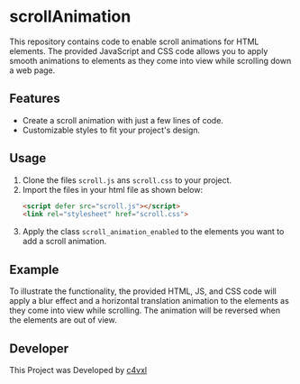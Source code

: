 # scrollAnimation
This repository contains code to enable scroll animations for HTML elements. The provided JavaScript and CSS code allows you to apply smooth animations to elements as they come into view while scrolling down a web page.

## Features
- Create a scroll animation with just a few lines of code.
- Customizable styles to fit your project's design.

## Usage

1. Clone the files `scroll.js` ans `scroll.css` to your project.
2. Import the files in your html file as shown below:
   ```html
   <script defer src="scroll.js"></script>
   <link rel="stylesheet" href="scroll.css">
   ```
3. Apply the class `scroll_animation_enabled` to the elements you want to add a scroll animation.

## Example
To illustrate the functionality, the provided HTML, JS, and CSS code will apply a blur effect and a horizontal translation animation to the elements as they come into view while scrolling. The animation will be reversed when the elements are out of view.

## Developer
This Project was Developed by [c4vxl](https://c4vxl.de)
